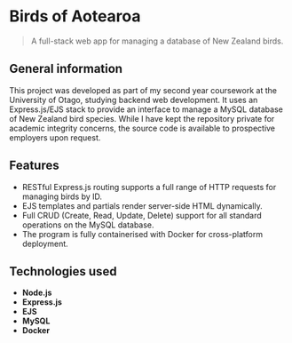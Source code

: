 # Birds of Aotearoa
> A full-stack web app for managing a database of New Zealand birds.

## General information
This project was developed as part of my second year coursework at the University of Otago, studying backend web development. It uses an Express.js/EJS stack to provide an interface to manage a MySQL database of New Zealand bird species. While I have kept the repository private for academic integrity concerns, the source code is available to prospective employers upon request.

## Features
- RESTful Express.js routing supports a full range of HTTP requests for managing birds by ID.
- EJS templates and partials render server-side HTML dynamically.
- Full CRUD (Create, Read, Update, Delete) support for all standard operations on the MySQL database.
- The program is fully containerised with Docker for cross-platform deployment.

## Technologies used
- **Node.js**
- **Express.js**
- **EJS**
- **MySQL**
- **Docker**
